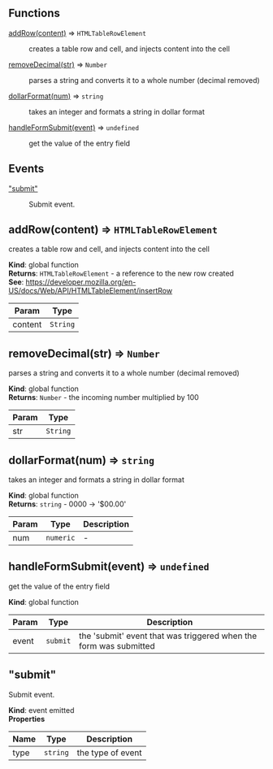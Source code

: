 ## Functions

<dl>
<dt><a href="#addRow">addRow(content)</a> ⇒ <code>HTMLTableRowElement</code></dt>
<dd><p>creates a table row and cell, and injects content into the cell</p>
</dd>
<dt><a href="#removeDecimal">removeDecimal(str)</a> ⇒ <code>Number</code></dt>
<dd><p>parses a string and converts it to a whole number (decimal removed)</p>
</dd>
<dt><a href="#dollarFormat">dollarFormat(num)</a> ⇒ <code>string</code></dt>
<dd><p>takes an integer and formats a string in dollar format</p>
</dd>
<dt><a href="#handleFormSubmit">handleFormSubmit(event)</a> ⇒ <code>undefined</code></dt>
<dd><p>get the value of the entry field</p>
</dd>
</dl>

## Events

<dl>
<dt><a href="#event_submit">"submit"</a></dt>
<dd><p>Submit event.</p>
</dd>
</dl>

<a name="addRow"></a>

## addRow(content) ⇒ <code>HTMLTableRowElement</code>
creates a table row and cell, and injects content into the cell

**Kind**: global function  
**Returns**: <code>HTMLTableRowElement</code> - a reference to the new row created  
**See**: https://developer.mozilla.org/en-US/docs/Web/API/HTMLTableElement/insertRow  

| Param | Type |
| --- | --- |
| content | <code>String</code> | 

<a name="removeDecimal"></a>

## removeDecimal(str) ⇒ <code>Number</code>
parses a string and converts it to a whole number (decimal removed)

**Kind**: global function  
**Returns**: <code>Number</code> - the incoming number multiplied by 100  

| Param | Type |
| --- | --- |
| str | <code>String</code> | 

<a name="dollarFormat"></a>

## dollarFormat(num) ⇒ <code>string</code>
takes an integer and formats a string in dollar format

**Kind**: global function  
**Returns**: <code>string</code> - 0000 -> '$00.00'  

| Param | Type | Description |
| --- | --- | --- |
| num | <code>numeric</code> | - |

<a name="handleFormSubmit"></a>

## handleFormSubmit(event) ⇒ <code>undefined</code>
get the value of the entry field

**Kind**: global function  

| Param | Type | Description |
| --- | --- | --- |
| event | <code>submit</code> | the 'submit' event that was triggered when the form was submitted |

<a name="event_submit"></a>

## "submit"
Submit event.

**Kind**: event emitted  
**Properties**

| Name | Type | Description |
| --- | --- | --- |
| type | <code>string</code> | the type of event |

